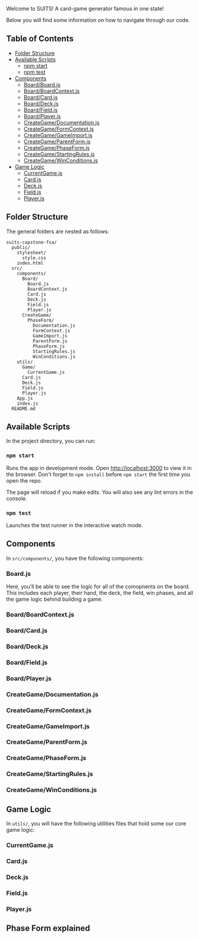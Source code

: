 Welcome to SUITS! A card-game generator famous in one state!

Below you will find some information on how to navigate through our code.<br>

## Table of Contents

- [Folder Structure](#folder-structure)
- [Available Scripts](#available-scripts)
  - [npm start](#npm-start)
  - [npm test](#npm-test)
- [Components](#components)
  - [Board/Board.js](#board/board.js)
  - [Board/BoardContext.js](#board/boardcontext.js)
  - [Board/Card.js](#board/card.js)
  - [Board/Deck.js](#board/deck.js)
  - [Board/Field.js](#board/field.js)
  - [Board/Player.js](#board/player.js)
  - [CreateGame/Documentation.js](#creategame/documentation.js)
  - [CreateGame/FormContext.js](#creategame/formcontext.js)
  - [CreateGame/GameImport.js](#creategame/gameimport.js)
  - [CreateGame/ParentForm.js](#creategame/parentform.js)
  - [CreateGame/PhaseForm.js](#creategame/phaseform.js)
  - [CreateGame/StartingRules.js](#creategame/startingrules.js)
  - [CreateGame/WinConditions.js](#creategame/winconditions.js)
- [Game Logic](#game-logic)
  - [CurrentGame.js](#currentgame.js)
  - [Card.js](#card.js)
  - [Deck.js](#deck.js)
  - [Field.js](#field.js)
  - [Player.js](#player.js)

## Folder Structure

The general folders are nested as follows:

```
suits-capstone-fsa/
  public/
    stylesheet/
      style.css
    index.html
  src/
    components/
      Board/
        Board.js
        BoardContext.js
        Card.js
        Deck.js
        Field.js
        Player.js
      CreateGame/
        PhaseForm/
          Documentation.js
          FormContext.js
          GameImport.js
          ParentForm.js
          PhaseForm.js
          StartingRules.js
          WinConditions.js
    utils/
      Game/
        CurrentGame.js
      Card.js
      Deck.js
      Field.js
      Player.js
    App.js
    index.js
  README.md
```

## Available Scripts

In the project directory, you can run:

### `npm start`

Runs the app in development mode. Open [http://localhost:3000](http://localhost:3000) to view it in the browser. Don't forget to `npm install` before `npm start` the first time you open the repo.

The page will reload if you make edits. You will also see any lint errors in the console.

### `npm test`

Launches the test runner in the interactive watch mode.

## Components

In `src/components/`, you have the following components:

### Board.js

Here, you'll be able to see the logic for all of the comopnents on the board. This includes each player, their hand, the deck, the field, win phases, and all the game logic behind building a game.

### Board/BoardContext.js

### Board/Card.js

### Board/Deck.js

### Board/Field.js

### Board/Player.js

### CreateGame/Documentation.js

### CreateGame/FormContext.js

### CreateGame/GameImport.js

### CreateGame/ParentForm.js

### CreateGame/PhaseForm.js

### CreateGame/StartingRules.js

### CreateGame/WinConditions.js

## Game Logic

In `utils/`, you will have the following utilities files that hold some our core game logic:

### CurrentGame.js

### Card.js

### Deck.js

### Field.js

### Player.js

## Phase Form explained
